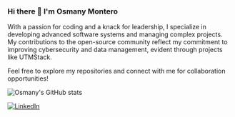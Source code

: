 ### Hi there 👋 I'm Osmany Montero

With a passion for coding and a knack for leadership, I specialize in developing advanced software systems and managing complex projects. My contributions to the open-source community reflect my commitment to improving cybersecurity and data management, evident through projects like UTMStack.

Feel free to explore my repositories and connect with me for collaboration opportunities!

![Osmany's GitHub stats](https://github-readme-stats.vercel.app/api?username=osmontero&show_icons=true&theme=transparent)

<a href="https://www.linkedin.com/in/osmontero93/" target="_blank"><img src="https://img.shields.io/badge/LinkedIn-%230077B5.svg?&style=flat-square&logo=linkedin&logoColor=white" alt="LinkedIn"></a>
